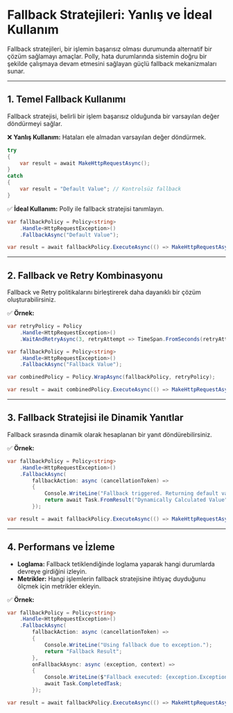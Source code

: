 # Fallback Stratejileri: Yanlış ve İdeal Kullanım

Fallback stratejileri, bir işlemin başarısız olması durumunda alternatif bir çözüm sağlamayı amaçlar. Polly, hata durumlarında sistemin doğru bir şekilde çalışmaya devam etmesini sağlayan güçlü fallback mekanizmaları sunar.

---

## 1. Temel Fallback Kullanımı

Fallback stratejisi, belirli bir işlem başarısız olduğunda bir varsayılan değer döndürmeyi sağlar.

❌ **Yanlış Kullanım:** Hataları ele almadan varsayılan değer döndürmek.

```csharp
try
{
    var result = await MakeHttpRequestAsync();
}
catch
{
    var result = "Default Value"; // Kontrolsüz fallback
}
```

✅ **İdeal Kullanım:** Polly ile fallback stratejisi tanımlayın.

```csharp
var fallbackPolicy = Policy<string>
    .Handle<HttpRequestException>()
    .FallbackAsync("Default Value");

var result = await fallbackPolicy.ExecuteAsync(() => MakeHttpRequestAsync());
```

---

## 2. Fallback ve Retry Kombinasyonu

Fallback ve Retry politikalarını birleştirerek daha dayanıklı bir çözüm oluşturabilirsiniz.

✅ **Örnek:**

```csharp
var retryPolicy = Policy
    .Handle<HttpRequestException>()
    .WaitAndRetryAsync(3, retryAttempt => TimeSpan.FromSeconds(retryAttempt));

var fallbackPolicy = Policy<string>
    .Handle<HttpRequestException>()
    .FallbackAsync("Fallback Value");

var combinedPolicy = Policy.WrapAsync(fallbackPolicy, retryPolicy);

var result = await combinedPolicy.ExecuteAsync(() => MakeHttpRequestAsync());
```

---

## 3. Fallback Stratejisi ile Dinamik Yanıtlar

Fallback sırasında dinamik olarak hesaplanan bir yanıt döndürebilirsiniz.

✅ **Örnek:**

```csharp
var fallbackPolicy = Policy<string>
    .Handle<HttpRequestException>()
    .FallbackAsync(
        fallbackAction: async (cancellationToken) =>
        {
            Console.WriteLine("Fallback triggered. Returning default value.");
            return await Task.FromResult("Dynamically Calculated Value");
        });

var result = await fallbackPolicy.ExecuteAsync(() => MakeHttpRequestAsync());
```

---

## 4. Performans ve İzleme

- **Loglama:** Fallback tetiklendiğinde loglama yaparak hangi durumlarda devreye girdiğini izleyin.
- **Metrikler:** Hangi işlemlerin fallback stratejisine ihtiyaç duyduğunu ölçmek için metrikler ekleyin.

✅ **Örnek:**

```csharp
var fallbackPolicy = Policy<string>
    .Handle<HttpRequestException>()
    .FallbackAsync(
        fallbackAction: async (cancellationToken) =>
        {
            Console.WriteLine("Using fallback due to exception.");
            return "Fallback Result";
        },
        onFallbackAsync: async (exception, context) =>
        {
            Console.WriteLine($"Fallback executed: {exception.Exception.Message}");
            await Task.CompletedTask;
        });

var result = await fallbackPolicy.ExecuteAsync(() => MakeHttpRequestAsync());
```